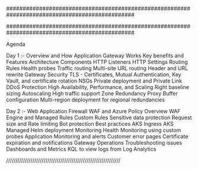 ###############################################################################################



###############################################################################################

Agenda

Day 1 :-
Overview and How Application Gateway Works
Key benefits and Features
  Architecture
  Components
  HTTP Listeners
  HTTP Settings
  Routing Rules
  Health probes
Traffic routing
  Multi-site
  URL routing
  Header and URL rewrite
Gateway Security
  TLS - Certificates, Mutual Authentication, Key Vault, and certificate rotation
  NSGs
  Private deployment and Private Link
  DDoS Protection
High Availability, Performance, and Scaling
  Right baseline sizing
  Autoscaling
  High traffic support
  Zone Redundancy
  Proxy Buffer configuration
  Multi-region deployment for regional redundancies
 
Day 2 :-
Web Application Firewall
  WAF and Azure Policy Overview
  WAF Engine and Managed Rules
  Custom Rules
  Sensitive data protection
  Request size and Rate limiting
  Bot protection
  Best practices
AKS Ingress
  AKS Managed
  Helm deployment
Monitoring
  Health Monitoring using custom probes
  Application Monitoring and alerts
  Customer error pages
  Certificate expiration and notifications
Gateway Operations
  Troubleshooting issues
  Dashboards and Metrics
  KQL to view logs from Log Analytics


/////////////////////////////////////////////////////////////










